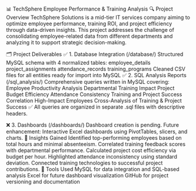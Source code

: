 📊 TechSphere Employee Performance & Training Analysis
🔍 Project Overview
TechSphere Solutions is a mid-tier IT services company aiming to optimize employee performance, training ROI, and project efficiency through data-driven insights. This project addresses the challenge of consolidating employee-related data from different departments and analyzing it to support strategic decision-making.

🗂️ Project Deliverables
✅ 1. Database Integration (/database/)
Structured MySQL schema with 4 normalized tables:
employee_details
project_assignments
attendance_records
training_programs
Cleaned CSV files for all entities ready for import into MySQL
✅ 2. SQL Analysis Reports (/sql_analysis/)
Comprehensive queries written in MySQL covering:
Employee Productivity Analysis
Departmental Training Impact
Project Budget Efficiency
Attendance Consistency
Training and Project Success Correlation
High-Impact Employees
Cross-Analysis of Training & Project Success
✅ All queries are organized in separate .sql files with descriptive headers.

❌ 3. Dashboards (/dashboards/)
Dashboard creation is pending.
Future enhancement: Interactive Excel dashboards using PivotTables, slicers, and charts.
🧠 Insights Gained
Identified top-performing employees based on total hours and minimal absenteeism.
Correlated training feedback scores with departmental performance.
Calculated project cost efficiency via budget per hour.
Highlighted attendance inconsistency using standard deviation.
Connected training technologies to successful project contributions.
💾 Tools Used
MySQL for data integration and SQL-based analysis
Excel for future dashboard visualization
GitHub for project versioning and documentation
